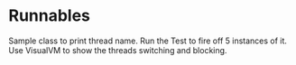 # Runnables

Sample class to print thread name.
Run the Test to fire off 5 instances of it.
Use VisualVM to show the threads switching and blocking.